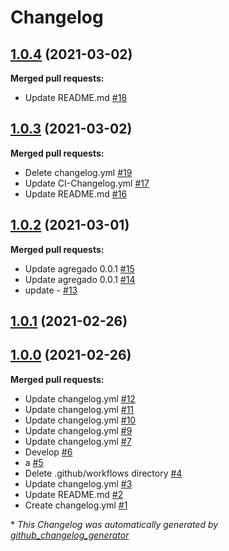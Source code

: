 # Changelog

## [1.0.4](https://github.com/tomijais/test/tree/1.0.4) (2021-03-02)

**Merged pull requests:**

- Update README.md [\#18](https://github.com/tomijais/test/pull/18)

## [1.0.3](https://github.com/tomijais/test/tree/1.0.3) (2021-03-02)

**Merged pull requests:**

- Delete changelog.yml [\#19](https://github.com/tomijais/test/pull/19)
- Update CI-Changelog.yml [\#17](https://github.com/tomijais/test/pull/17)
- Update README.md [\#16](https://github.com/tomijais/test/pull/16)

## [1.0.2](https://github.com/tomijais/test/tree/1.0.2) (2021-03-01)

**Merged pull requests:**

- Update agregado 0.0.1 [\#15](https://github.com/tomijais/test/pull/15)
- Update agregado 0.0.1 [\#14](https://github.com/tomijais/test/pull/14)
- update - [\#13](https://github.com/tomijais/test/pull/13)

## [1.0.1](https://github.com/tomijais/test/tree/1.0.1) (2021-02-26)

## [1.0.0](https://github.com/tomijais/test/tree/1.0.0) (2021-02-26)

**Merged pull requests:**

- Update changelog.yml [\#12](https://github.com/tomijais/test/pull/12)
- Update changelog.yml [\#11](https://github.com/tomijais/test/pull/11)
- Update changelog.yml [\#10](https://github.com/tomijais/test/pull/10)
- Update changelog.yml [\#9](https://github.com/tomijais/test/pull/9)
- Update changelog.yml [\#7](https://github.com/tomijais/test/pull/7)
- Develop [\#6](https://github.com/tomijais/test/pull/6)
- a [\#5](https://github.com/tomijais/test/pull/5)
- Delete .github/workflows directory [\#4](https://github.com/tomijais/test/pull/4)
- Update changelog.yml [\#3](https://github.com/tomijais/test/pull/3)
- Update README.md [\#2](https://github.com/tomijais/test/pull/2)
- Create changelog.yml [\#1](https://github.com/tomijais/test/pull/1)



\* *This Changelog was automatically generated by [github_changelog_generator](https://github.com/github-changelog-generator/github-changelog-generator)*

